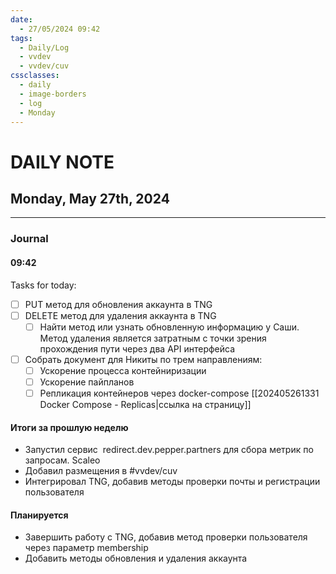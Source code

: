 ```yaml
---
date:
  - 27/05/2024 09:42
tags:
  - Daily/Log
  - vvdev
  - vvdev/cuv
cssclasses:
  - daily
  - image-borders
  - log
  - Monday
---
```

# DAILY NOTE
## Monday, May 27th, 2024
---
### Journal
#### 09:42
Tasks for today:
- [ ] PUT метод для обновления аккаунта в TNG
- [ ] DELETE метод для удаления аккаунта в TNG
	- [ ] Найти метод или узнать обновленную информацию у Саши. Метод удаления является затратным с точки зрения прохождения пути через два API интерфейса
- [ ] Собрать документ для Никиты по трем направлениям:
	- [ ] Ускорение процесса контейниризации
	- [ ] Ускорение пайпланов
	- [ ] Репликация контейнеров через docker-compose [[202405261331 Docker Compose - Replicas|ссылка на страницу]]

#### Итоги за прошлую неделю
- Запустил сервис  redirect.dev.pepper.partners для сбора метрик по запросам. Scaleo
- Добавил размещения в #vvdev/cuv 
- Интегрировал TNG, добавив методы проверки почты и регистрации пользователя
#### Планируется
- Завершить работу с TNG, добавив метод проверки пользователя через параметр membership
- Добавить методы обновления и удаления аккаунта
